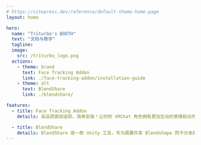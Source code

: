 ```yaml
---
# https://vitepress.dev/reference/default-theme-home-page
layout: home

hero:
  name: "Triturbo's BOOTH"
  text: "文档与教学"
  tagline: 
  image:
    src: /triturbo_logo.png
  actions:
    - theme: brand
      text: Face Tracking Addon
      link: ./face-tracking-addon/installation-guide
    - theme: alt
      text: BlendShare
      link: ./blendshare/

features:
  - title: Face Tracking Addon
    details: 高品质面部追踪，简单安装！让你的 VRChat 角色拥有更加生动的表情和动作！Face Tracking Addon 专为 VRChat 设计，提供精确的面部捕捉效果，无论是细緻的眼睛运动还是流畅的嘴巴表情，都能轻松实现。

  - title: BlendShare
    details: BlendShare 是一款 Unity 工具，专为需要共享 Blendshape 而不分发原始 FBX® 档案的创作者而设计。
---
```



